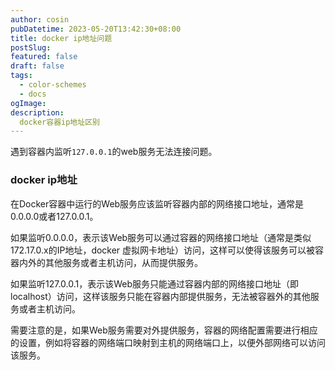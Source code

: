```yaml
---
author: cosin
pubDatetime: 2023-05-20T13:42:30+08:00
title: docker ip地址问题
postSlug:
featured: false
draft: false
tags:
  - color-schemes
  - docs
ogImage:
description:
  docker容器ip地址区别
---
```

遇到容器内监听<code>127.0.0.1</code>的web服务无法连接问题。
### docker ip地址
在Docker容器中运行的Web服务应该监听容器内部的网络接口地址，通常是0.0.0.0或者127.0.0.1。

如果监听0.0.0.0，表示该Web服务可以通过容器的网络接口地址（通常是类似172.17.0.x的IP地址，docker 虚拟网卡地址）访问，这样可以使得该服务可以被容器内外的其他服务或者主机访问，从而提供服务。

如果监听127.0.0.1，表示该Web服务只能通过容器内部的网络接口地址（即localhost）访问，这样该服务只能在容器内部提供服务，无法被容器外的其他服务或者主机访问。

需要注意的是，如果Web服务需要对外提供服务，容器的网络配置需要进行相应的设置，例如将容器的网络端口映射到主机的网络端口上，以便外部网络可以访问该服务。
